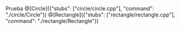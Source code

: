 Prueba
@[Circle]({"stubs": ["circle/circle.cpp"], "command": "./circle/Circle"})
@[Rectangle]({"stubs": ["rectangle/rectangle.cpp"], "command": "./rectangle/Rectangle"})